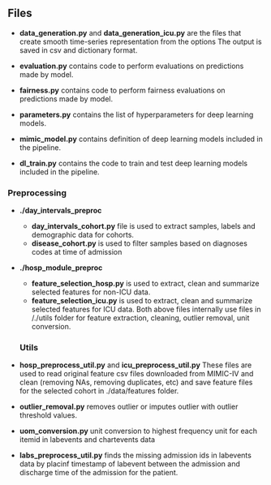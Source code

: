 ## Files

- **data_generation.py** and **data_generation_icu.py**
	are the files that create smooth time-series representation from the options 
  The output is saved in csv and dictionary format.
  
- **evaluation.py**
  contains code to perform evaluations on predictions made by model.
 
  
- **fairness.py**
  contains code to perform fairness evaluations on predictions made by model.
  
  
- **parameters.py**
  contains the list of hyperparameters for deep learning models.
  
 
  
- **mimic_model.py**
  contains definition of deep learning models included in the pipeline.
  
- **dl_train.py**
  contains the code to train and test deep learning models included in the pipeline.
 
### Preprocessing
- **./day_intervals_preproc**
  - **day_intervals_cohort.py** file is used to extract samples, labels and demographic data for cohorts.
  - **disease_cohort.py** is used to filter samples based on diagnoses codes at time of admission
  
- **./hosp_module_preproc**
  - **feature_selection_hosp.py** is used to extract, clean and summarize selected features for non-ICU data.
  - **feature_selection_icu.py** is used to extract, clean and summarize selected features for ICU data.
  Both above files internally use files in /./utils folder for feature extraction, cleaning, outlier removal, unit conversion.
  
  ### Utils

- **hosp_preprocess_util.py** and **icu_preprocess_util.py**
  These files are used to read original feature csv files downloaded from MIMIC-IV and clean (removing NAs, removing duplicates, etc) and
  save feature files for the selected cohort in ./data/features folder.
  
- **outlier_removal.py**
  removes outlier or imputes outlier with outlier threshold values.
  
- **uom_conversion.py**
  unit conversion to highest frequency unit for each itemid in labevents and chartevents data
  
- **labs_preprocess_util.py**
  finds the missing admission ids in labevents data by placinf timestamp of labevent between the admission and discharge time of the admission for the patient.

